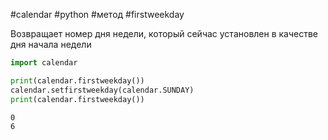 #calendar #python #метод #firstweekday


Возвращает номер дня недели, который сейчас установлен в качестве дня начала недели
```python
import calendar

print(calendar.firstweekday())
calendar.setfirstweekday(calendar.SUNDAY)
print(calendar.firstweekday())
```
```
0
6
```